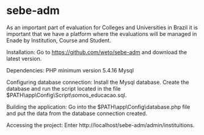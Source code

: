 # sebe-adm

As an important part of evaluation for Colleges and Universities in Brazil it is important that we have a platform where the evaluations will be managed in Enade by Institution, Course and Student.

Installation:
Go to https://github.com/weto/sebe-adm and download the latest version.

Dependencies:
PHP minimum version 5.4.16
Mysql

Configuring database connection:
Install the Mysql database.
Create the database and run the script located in the file $PATH\app\Config\Script\somos_educacao.sql.

Building the application:
Go into the $PATH\app\Config\database.php file and put the data from the database connection created.

Accessing the project:
Enter http://localhost/sebe-adm/admin/instituitions.
